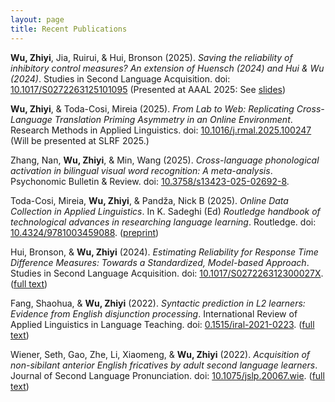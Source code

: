 ```yaml
---
layout: page
title: Recent Publications
---
```


**Wu, Zhiyi**, Jia, Ruirui, & Hui, Bronson (2025). _Saving the reliability of inhibitory control measures? An extension of Huensch (2024) and Hui & Wu (2024)_. Studies in Second Language Acquisition. doi: [10.1017/S0272263125101095](https://www.cambridge.org/core/journals/studies-in-second-language-acquisition/article/saving-the-reliability-of-inhibitory-control-measures-an-extension-of-huensch-2024-and-hui-and-wu-2024/D87F2E07641C7D842198EBDC7687CEC8) (Presented at AAAL 2025: See [slides](https://docs.google.com/presentation/d/1uBD1XfeauY1oTm13Yb3KUiDGJaBn3scHv-0sLwnDm_w/edit?usp=sharing))

**Wu, Zhiyi**, & Toda-Cosi, Mireia (2025). _From Lab to Web: Replicating Cross-Language Translation Priming Asymmetry in an Online Environment_. Research Methods in Applied Linguistics. doi: [10.1016/j.rmal.2025.100247](https://www.sciencedirect.com/science/article/pii/S2772766125000680) (Will be presented at SLRF 2025.)

Zhang, Nan, **Wu, Zhiyi**, & Min, Wang (2025). _Cross-language phonological activation in bilingual visual word recognition: A meta-analysis_. Psychonomic Bulletin & Review. doi: [10.3758/s13423-025-02692-8](https://link.springer.com/article/10.3758/s13423-025-02692-8).

Toda-Cosi, Mireia, **Wu, Zhiyi**, & Pandža, Nick B (2025). _Online Data Collection in Applied Linguistics_. In K. Sadeghi (Ed) _Routledge handbook of technological advances in researching language learning_. Routledge. doi: [10.4324/9781003459088](https://www.taylorfrancis.com/chapters/edit/10.4324/9781003459088-3/online-data-collection-applied-linguistics-mireia-toda-cosi-zhiyi-wu-nick-pand%C5%BEa?context=ubx&refId=dc00ad74-b4d6-43fe-9dd4-8570bf4ba7a6). ([preprint](https://osf.io/pxfc4))

Hui, Bronson, & **Wu, Zhiyi** (2024). _Estimating Reliability for Response Time Difference Measures: Towards a Standardized, Model-based Approach_. Studies in Second Language Acquisition. doi: [10.1017/S027226312300027X](https://www.cambridge.org/core/journals/studies-in-second-language-acquisition/article/estimating-reliability-for-responsetime-difference-measures-toward-a-standardized-modelbased-approach/A00BECC935D1BD4915144F6985193766). ([full text](https://drive.google.com/file/d/1kvf6ISTjTSowmdDlrPeLpa4KUh7aihz6/view?usp=sharing))

Fang, Shaohua, & **Wu, Zhiyi** (2022). _Syntactic prediction in L2 learners: Evidence from English disjunction processing_. International Review of Applied Linguistics in Language Teaching. doi: [0.1515/iral-2021-0223](https://www.degruyter.com/document/doi/10.1515/iral-2021-0223/html?lang=en). ([full text](https://drive.google.com/file/d/1QQyZiB2dOy7eWyPA8qM-15bBe4GB6ZVV/view?usp=sharing))

Wiener, Seth, Gao, Zhe, Li, Xiaomeng, & **Wu, Zhiyi** (2022). _Acquisition of non-sibilant anterior English fricatives by adult second language learners_. Journal of Second Language Pronunciation. doi: [10.1075/jslp.20067.wie](https://benjamins.com/catalog/jslp.20067.wie). ([full text](https://drive.google.com/file/d/1LMNdfB8zkwZwmVG5BKmL3psFj6LdbSTO/view?usp=sharing))
